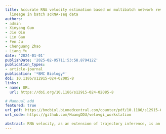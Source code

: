 ```yaml
---
title: Accurate RNA velocity estimation based on multibatch network reveals complex
  lineage in batch scRNA-seq data
authors:
- admin
- Xinyang Guo
- Jie Qin
- Lin Gao
- Fen Ju
- Chenguang Zhao
- Liang Yu
date: '2024-01-01'
publishDate: '2025-02-05T11:53:58.879412Z'
publication_types:
- article-journal
publication: '*BMC Biology*'
doi: 10.1186/s12915-024-02085-8
links:
- name: URL
  url: https://doi.org/10.1186/s12915-024-02085-8

# Mannual add
featured: true
url_pdf: https://bmcbiol.biomedcentral.com/counter/pdf/10.1186/s12915-024-02085-8.pdf
url_code: https://github.com/HuangDDU/velovgi_workstation

abstract: RNA velocity, as an extension of trajectory inference, is an effective method for understanding cell development using single-cell RNA sequencing (scRNA-seq) experiments. However, existing RNA velocity methods are limited by the batch effect because they cannot directly correct for batch effects in the input data, which comprises spliced and unspliced matrices in a proportional relationship. This limitation can lead to an incorrect velocity stream. This paper introduces VeloVGI, which addresses this issue innovatively in two key ways. Firstly, it employs an optimal transport (OT) and mutual nearest neighbor (MNN) approach to construct neighbors in batch data. This strategy overcomes the limitations of existing methods that are affected by the batch effect. Secondly, VeloVGI improves upon VeloVI’s velocity estimation by incorporating the graph structure into the encoder for more effective feature extraction. The effectiveness of VeloVGI is demonstrated in various scenarios, including the mouse spinal cord and olfactory bulb tissue, as well as on several public datasets. The results show that VeloVGI outperformed other methods in terms of metric performance.
---
```


